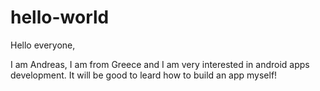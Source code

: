 # hello-world

Hello everyone,

I am Andreas, I am from Greece and I am very interested in android apps development. It will be good to leard how to build an app myself!
